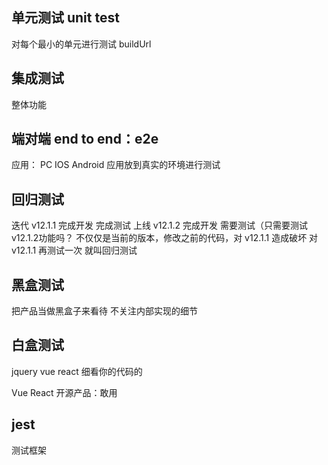 ## 单元测试 unit test
对每个最小的单元进行测试
buildUrl

## 集成测试
整体功能

## 端对端  end to end：e2e
应用： PC IOS Android
应用放到真实的环境进行测试

## 回归测试
迭代
v12.1.1 完成开发 完成测试 上线
v12.1.2 完成开发 需要测试（只需要测试v12.1.2功能吗？
不仅仅是当前的版本，修改之前的代码，对 v12.1.1 造成破坏
对v12.1.1 再测试一次 就叫回归测试


## 黑盒测试
把产品当做黑盒子来看待 不关注内部实现的细节


## 白盒测试
jquery vue react 细看你的代码的

Vue React 开源产品：敢用



## jest
测试框架